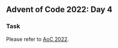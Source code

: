## Advent of Code 2022: Day 4
### Task
Please refer to [AoC 2022](https://adventofcode.com/2022/day/4).

